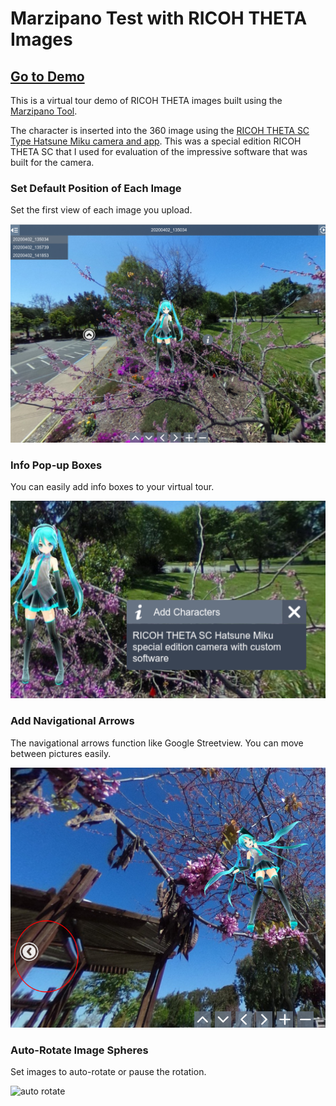 # Marzipano Test with RICOH THETA Images

## [Go to Demo](https://codetricity.github.io/theta-miku/)

This is a virtual tour demo of RICOH THETA images 
built using the 
[Marzipano Tool](https://www.marzipano.net/).

The character is inserted into the 360 image using the 
[RICOH THETA SC Type Hatsune Miku camera and app](https://community.theta360.guide/t/hands-on-review-of-ricoh-theta-sc-type-hatsune-miku-camera-and-app/2591?u=craig).  This
was a special edition RICOH THETA SC that I used for
evaluation of the impressive software that was built for the 
camera.

### Set Default Position of Each Image

Set the first view of each image you upload. 

![screenshot](doc/screenshot-1.png)

### Info Pop-up Boxes

You can easily add info boxes to your virtual tour.

![Info](doc/screenshot-2.png)

### Add Navigational Arrows

The navigational arrows function like Google Streetview.  You can move
between pictures easily.

![Navigation](doc/nav-control.png)

### Auto-Rotate Image Spheres

Set images to auto-rotate or pause the rotation.

![auto rotate](doc/auto-rotate)
